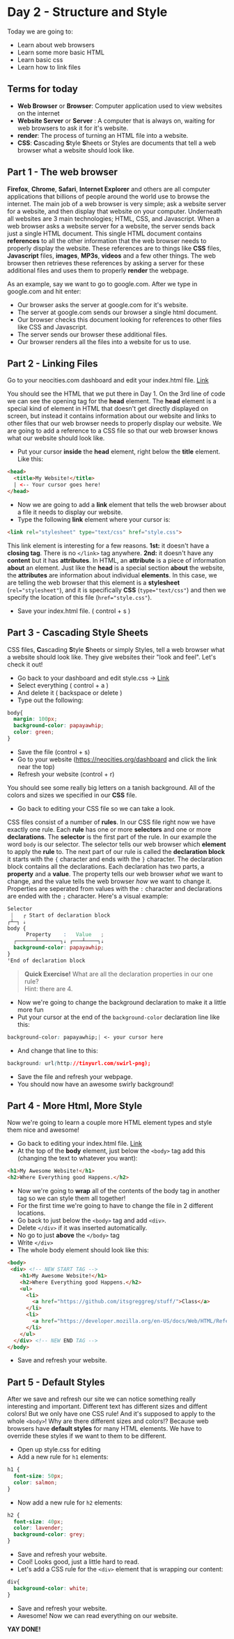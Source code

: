[dashboard]: https://neocities.org/dashboard
[edit-index]: https://neocities.org/site_files/text_editor/index.html
[edit-style]: https://neocities.org/site_files/text_editor/style.css

# Day 2 - Structure and Style
Today we are going to:
 - Learn about web browsers
 - Learn some more basic HTML
 - Learn basic css
 - Learn how to link files
 
## Terms for today
 - __Web Browser__ or __Browser__: Computer application used to view websites on the internet
 - __Website Server__ or __Server__ : A computer that is always on, waiting for web browsers to ask it for it's website.
 - __render__: The process of turning an HTML file into a website.
 - __CSS__: **C**ascading **S**tyle **S**heets or Styles are documents that tell a web browser what a website should look like.
 
## Part 1 - The web browser
__Firefox__, __Chrome__, __Safari__, __Internet Explorer__ and others are all computer applications that billions of people around the world use to browse the internet. The main job of a web browser is very simple; ask a website server for a website, and then display that website on your computer. Underneath all websites are 3 main technologies; HTML, CSS, and Javascript. When a web browser asks a website server for a website, the server sends back just a single HTML document. This single HTML document contains __references__ to all the other information that the web browser needs to properly display the website. These references are to things like __CSS__ files, __Javascript__ files, __images__, __MP3s__, __videos__ and a few other things. The web browser then retrieves these references by asking a server for these additional files and uses them to properly __render__ the webpage.

As an example, say we want to go to google.com. After we type in google.com and hit enter:
 - Our browser asks the server at google.com for it's website.
 - The server at google.com sends our browser a single html document.
 - Our browser checks this document looking for references to other files like CSS and Javascript.
 - The server sends our browser these additional files.
 - Our browser renders all the files into a website for us to use.
 
## Part 2 - Linking Files
Go to your neocities.com dashboard and edit your index.html file. [Link][edit-index]

You should see the HTML that we put there in Day 1. On the 3rd line of code we can see the opening tag for the __head__ element. The __head__ element is a special kind of element in HTML that doesn't get directly displayed on screen, but instead it contains information about our website and links to other files that our web browser needs to properly display our website. We are going to add a reference to a CSS file so that our web browser knows what our website should look like.

 - Put your cursor __inside__ the __head__ element, right below the __title__ element.
Like this:
~~~HTML
<head>
  <title>My Website!</title>
  | <-- Your cursor goes here!
</head>
~~~

 - Now we are going to add a __link__ element that tells the web browser about a file it needs to display our website.
 - Type the following __link__ element where your cursor is:
~~~HTML
<link rel="stylesheet" type="text/css" href="style.css">
~~~
This link element is interesting for a few reasons. __1st:__ it doesn't have a __closing tag__. There is no `</link>` tag anywhere. __2nd:__ it doesn't have any __content__ but it has __attributes__. In HTML, an __attribute__ is a piece of information __about__ an element. Just like the __head__ is a special section __about__ the website, the __attributes__ are information about individual __elements__. In this case, we are telling the web browser that this element is a __stylesheet__ (`rel="stylesheet"`), and it is specifically __CSS__ (`type="text/css"`) and then we specify the location of this file (`href="style.css"`).

 - Save your index.html file. ( control + s )
 
## Part 3 - Cascading Style Sheets
CSS files, **C**ascading **S**tyle **S**heets or simply Styles, tell a web browser what a website should look like. They give websites their "look and feel". Let's check it out!

 - Go back to your dashboard and edit style.css -> [Link][edit-style]
 - Select everything ( control + a )
 - And delete it ( backspace or delete )
 - Type out the following:
~~~CSS
body{
  margin: 100px;
  background-color: papayawhip;
  color: green;
}
~~~
 - Save the file (control + s)
 - Go to your website (https://neocities.org/dashboard and click the link near the top)
 - Refresh your website (control + r)

You should see some really big letters on a tanish background. All of the colors and sizes we specified in our __CSS__ file.

 - Go back to editing your CSS file so we can take a look.

CSS files consist of a number of **rules**. In our CSS file right now we have exactly one rule. Each **rule** has one or more **selectors** and one or more **declarations**. The **selector** is the first part of the rule. In our example the word `body` is our selector. The selector tells our web browser which **element** to apply the **rule** to. The next part of our rule is called the **declaration block** it starts with the `{` character and ends with the `}` character. The declaration block contains all the declarations. Each declaration has two parts, a **property** and a **value**. The property tells our web browser *what* we want to change, and the value tells the web browser *how* we want to change it. Properties are seperated from values with the `:` character and declarations are ended with the `;` character. Here's a visual example:
~~~CSS
Selector
 |   ┌ Start of declaration block 
┌┴─┐ ⇣
body {
      Property    :   Value   ; 
  ┌──────┴───────┐⇣ ┌───┴────┐⇣
  background-color: papayawhip;
}
ꜛEnd of declaration block
~~~

> **Quick Exercise!** What are all the declaration properties in our one rule?<br> Hint: there are 4.

 - Now we're going to change the background declaration to make it a little more fun
 - Put your cursor at the end of the `background-color` declaration line like this:
~~~CSS
background-color: papayawhip;| <- your cursor here
~~~
 - And change that line to this:
~~~CSS
background: url(http://tinyurl.com/swirl-png);
~~~
 - Save the file and refresh your webpage.
 - You should now have an awesome swirly background!

## Part 4 - More Html, More Style
Now we're going to learn a couple more HTML element types and style them nice and awesome!
 - Go back to editing your index.html file. [Link][edit-index]
 - At the top of the **body** element, just below the `<body>` tag add this (changing the text to whatever you want):
~~~HTML
<h1>My Awesome Website!</h1>
<h2>Where Everything good Happens.</h2>
~~~
 - Now we're going to **wrap** all of the contents of the body tag in another tag so we can style them all together!
 - For the first time we're going to have to change the file in 2 different locations.
 - Go back to just below the `<body>` tag and add `<div>`.
 - Delete `</div>` if it was inserted automatically.
 - No go to just **above** the `</body>` tag
 - Write `</div>`
 - The whole body element should look like this:
~~~HTML
<body>
 <div> <!-- NEW START TAG -->
    <h1>My Awesome Website!</h1>
    <h2>Where Everything good Happens.</h2>
    <ul>
      <li>
        <a href="https://github.com/itsgreggreg/stuff/">Class</a>
      </li>
      <li>
        <a href="https://developer.mozilla.org/en-US/docs/Web/HTML/Reference">Mozilla HTML Reference</a>
      </li>
    </ul>
  </div> <!-- NEW END TAG -->
</body>
~~~
 - Save and refresh your website.

## Part 5 - Default Styles
After we save and refresh our site we can notice something really interesting and important. Different text has different sizes and diffent colors! But we only have one CSS rule! And it's supposed to apply to the whole `<body>`! Why are there different sizes and colors!? Because web browsers have **default styles** for many HTML elements. We have to override these styles if we want to them to be different.
 - Open up style.css for editing
 - Add a new rule for `h1` elements:
~~~CSS
h1 {
  font-size: 50px;
  color: salmon;
}
~~~
 - Now add a new rule for `h2` elements:
~~~CSS
h2 {
  font-size: 40px;
  color: lavender;
  background-color: grey;
}
~~~
 - Save and refresh your website.
 - Cool! Looks good, just a little hard to read.
 - Let's add a CSS rule for the `<div>` element that is wrapping our content:
~~~CSS
div{
  background-color: white;
}
~~~
 - Save and refresh your website.
 - Awesome! Now we can read everything on our website.

**YAY DONE!**
